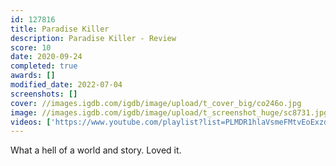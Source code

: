 ```yaml
---
id: 127816
title: Paradise Killer
description: Paradise Killer - Review
score: 10
date: 2020-09-24
completed: true
awards: []
modified_date: 2022-07-04
screenshots: []
cover: //images.igdb.com/igdb/image/upload/t_cover_big/co246o.jpg
image: //images.igdb.com/igdb/image/upload/t_screenshot_huge/sc8731.jpg
videos: ['https://www.youtube.com/playlist?list=PLMDR1hlaVsmeFMtvEoExzdfSGEuMbYJqC']
---
```

What a hell of a world and story. Loved it.